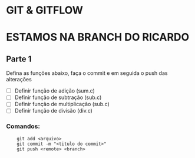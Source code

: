 # GIT & GITFLOW

# ESTAMOS NA BRANCH DO RICARDO

## Parte 1
Defina as funções abaixo, faça o commit e em seguida o push das alterações

- [ ] Definir função de adição (sum.c)
- [ ] Definir função de subtração (sub.c)
- [ ] Definir função de multiplicação (sub.c)
- [ ] Definir função de divisão (div.c)

### Comandos:
```
    git add <arquivo>
    git commit -m "<titulo do commit>"
    git push <remote> <branch>
```

